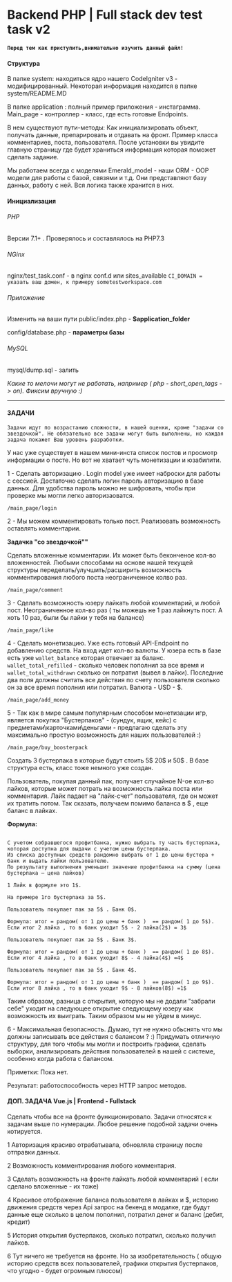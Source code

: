 # Backend PHP | Full stack dev test task v2

**`Перед тем как приступить,внимательно изучить данный файл!`**
#### Структура

В папке system: находиться ядро нашего CodeIgniter v3 - модифицированный. Некоторая информация находится в папке system/README.MD

В папке application : полный пример приложения - инстаграмма. Main_page - контроллер - класс, где есть готовые Endpoints.

В нем существуют пути-методы: Как инициализировать объект, получать данные, препарировать и отдавать на фронт. Пример класса комментариев, поста, пользователя. После установки вы увидите главную страницу где будет храниться информация которая поможет сделать задание.

Мы работаем всегда с моделями Emerald_model - наши ORM - OOP модели для работы с базой, связями и т.д. Они представляют базу данных, работу с ней. 
Вся логика также хранится в них.


#### Инициализация
###### PHP 
Версии 7.1+ . Проверялось и составлялось на PHP7.3

###### NGinx

nginx/test_task.conf - в nginx conf.d или sites_available
`CI_DOMAIN = указать ваш домен, к примеру sometestworkspace.com`

###### Приложение
Изменить на ваши пути
public/index.php - **$application_folder**

config/database.php - **параметры базы**

###### MySQL

mysql/dump.sql - залить 

_Какие то мелочи могут не работать, например ( php - short_open_tags -> on). Фиксим вручную :)_ 

--------------------------
#### ЗАДАЧИ

`Задачи идут по возрастанию сложности, в нашей оценки, кроме "задачи со звездочкой". Не обязательно все задачи могут быть выполнены, но каждая задача покажет Ваш уровень разработки.`

У нас уже существует в нашем мини-инста список постов и просмотр информации о посте. Но вот не хватает чуть монетизации и юзабилити.

1 - Сделать авторизацию . Login model уже имеет наброски для работы с сессией. Достаточно сделать логин пароль авторизацию в базе данных. 
Для удобства пароль можно не шифровать, чтобы при проверке мы могли легко авторизаоватся. 

`/main_page/login`

2 - Мы можем комментировать только пост. Реализовать возможность оставлять комментарии.

**Задачка "со звездочкой""**

Сделать вложенные комментарии. Их может быть беконченое кол-во вложенностей. 
Любыми способами на основе нашей текущей структуры переделать/улучшить/расширить возможность комментирования любого поста неограниченное колво раз.

`/main_page/comment`

3 - Сделать возможность юзеру лайкать любой комментарий, и любой пост. Неограниченное кол-во раз ( ты можешь не 1 раз лайкнуть пост. А хоть 10 раз, были бы лайки у тебя на балансе) 
  
`/main_page/like`

4 - Сделать монетизацию. Уже есть готовый API-Endpoint по добавлению средств. На вход идет кол-во валюты. У юзера есть в базе есть уже `wallet_balance` которая отвечает за баланс.
`wallet_total_refilled` - сколько человек пополнил за все время и `wallet_total_withdrawn` сколько он потратил (вывел в лайки).
Последние два поля должны считать все действия по счету пользователя сколько он за все время пополнил или потратил. Валюта - USD - $. 

`/main_page/add_money`


5 - Так как в мире самым популярным способом монетизации игр, является покупка "Бустерпаков" - (сундук, ящик, кейс) с предметами\карточками\деньгами - 
предлагаю сделать эту максимально простую возможность для наших пользователей :) 

`/main_page/buy_boosterpack`

Создать 3 бустерпака в которые будут стоить 5$ 20$ и 50$ . В базе структура есть, класс тоже немного уже создан.

Пользователь, покупая данный пак, получает случайное N-ое кол-во лайков, которые может потрать на возможность лайка поста или комментария.
Лайк падает на "лайк-счет" пользователя, где он может их тратить потом. Так сказать, получаем помимо баланса в $ , еще баланс в лайках. 

**Формула:**
```

С учетом собравшегося профитбанка, нужно выбрать ту часть бустерпака, которая доступна для выдачи с учетом цены бустерпака.
Из списка доступных средств рандомно выбрать от 1 до цены бустера + банк и выдать лайки пользователю.
По результату выполнения уменьшит значение профитбанка на сумму (цена бустерпака — цена лайков)

1 Лайк в формуле это 1$.

На примере 1го бустерпака за 5$. 

Пользователь покупает пак за 5$ . Банк 0$.

Формула: итог = рандом( от 1 до цены + банк )  == рандом( 1 до 5$). Если итог 2 лайка , то в банк уходит 5$ - 2 лайка(2$) = 3$

Пользователь покупает пак за 5$ . Банк 3$.

Формула: итог = рандом( от 1 до цены + банк )  == рандом( 1 до 8$). Если итог 4 лайка , то в банк уходит 8$ - 4 лайка(4$) =4$

Пользователь покупает пак за 5$ . Банк 4$.

Формула: итог = рандом( от 1 до цены + банк )  == рандом( 1 до 9$). Если итог 8 лайка , то в банк уходит 9$ - 8 лайков(8$) =1$
```

Таким образом, разница с открытия, которую мы не додали "забрали себе" уходит на следующее открытие следующему юзеру как возможность их выиграть. 
Таким образом мы не уйдем в минус.


6 - Максимальная безопасность. Думаю, тут не нужно обьснять что мы должны записывать все действия с балансом ? :) 
Придумать отличную структуру, для того чтобы мы могли и построить графики, сделать выборки, анализировать действия пользователей в нашей с системе, 
особенно когда работа с балансом.


Приметки: Пока нет.


Результат: работоспособность через HTTP запрос методов.


#### ДОП. ЗАДАЧА Vue.js | Frontend - Fullstack

Сделать чтобы все на фронте функционировало. Задачи относятся к задачам выше по нумерации. Любое решение подобной задачи очень котируется.

1 Авторизация красиво отрабатывала, обновляла страницу после отправки данных.

2 Возможность комментирования любого комментария.

3 Сделать возможность на фронте лайкать любой комментарий ( если сделано вложенные - их тоже)

4 Красивое отображение баланса пользователя в лайках и $, историю движения средств через Api запрос на бекенд в модалке, где будут данные еще сколько в целом пополнил, потратил денег и баланс (дебит, кредит)

5 История открытия бустерпаков, сколько потратил, сколько получил лайков. 

6 Тут ничего не требуется на фронте. Но за изобретательность ( общую историю средств всех пользователей, графики открытия бустерпаков, что угодно - будет огромным плюсом)
 
 
 